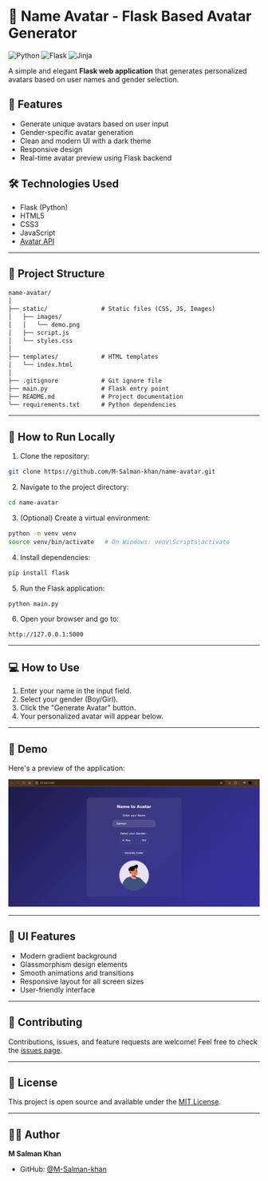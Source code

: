 
# 🎨 Name Avatar - Flask Based Avatar Generator


 <img src="https://img.shields.io/badge/Python-3776AB?style=for-the-badge&logo=python&logoColor=white" alt="Python"> <img src="https://img.shields.io/badge/Flask-000000?style=for-the-badge&logo=flask&logoColor=white" alt="Flask">  <img src="https://img.shields.io/badge/Jinja-B41717?style=for-the-badge&logo=jinja&logoColor=white" alt="Jinja">


A simple and elegant **Flask web application** that generates personalized avatars based on user names and gender selection.

## 🌟 Features

- Generate unique avatars based on user input
- Gender-specific avatar generation
- Clean and modern UI with a dark theme
- Responsive design
- Real-time avatar preview using Flask backend

## 🛠️ Technologies Used

- Flask (Python)
- HTML5
- CSS3
- JavaScript
- [Avatar API](https://avatar.iran.liara.run/)

---

## 📂 Project Structure
```text
name-avatar/
│
├── static/               # Static files (CSS, JS, Images)
│   ├── images/
│   │   └── demo.png
│   ├── script.js
│   └── styles.css
│
├── templates/            # HTML templates
│   └── index.html
│
├── .gitignore            # Git ignore file
├── main.py               # Flask entry point
├── README.md             # Project documentation
└── requirements.txt      # Python dependencies
```
---

## 🚀 How to Run Locally

1. Clone the repository:
```bash
git clone https://github.com/M-Salman-khan/name-avatar.git
```

2. Navigate to the project directory:
```bash
cd name-avatar
```

3. (Optional) Create a virtual environment:
```bash
python -m venv venv
source venv/bin/activate   # On Windows: venv\Scripts\activate
```

4. Install dependencies:
```bash
pip install flask
```

5. Run the Flask application:
```bash
python main.py
```

6. Open your browser and go to:
```
http://127.0.0.1:5000
```

---

## 💻 How to Use

1. Enter your name in the input field.
2. Select your gender (Boy/Girl).
3. Click the "Generate Avatar" button.
4. Your personalized avatar will appear below.

---

## 📸 Demo

Here's a preview of the application:

![App Demo](static/images/demo.png)

---

## 🎨 UI Features

- Modern gradient background
- Glassmorphism design elements
- Smooth animations and transitions
- Responsive layout for all screen sizes
- User-friendly interface

---

## 🤝 Contributing

Contributions, issues, and feature requests are welcome! Feel free to check the [issues page](https://github.com/M-Salman-khan/name-avatar/issues).

---

## 📝 License

This project is open source and available under the [MIT License](LICENSE).

---

## 👨‍💻 Author

**M Salman Khan**  
- GitHub: [@M-Salman-khan](https://github.com/M-Salman-khan)
